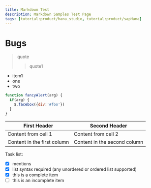 ```yaml
---
title: Markdown Test
description: Markdown Samples Test Page
tags: [tutorial:product/hana_studio, tutorial:product/sapHana]
---
```

# Bugs

> quote
>> quote1

- item1
 - one
 - two

```javascript
function fancyAlert(arg) {
  if(arg) {
    $.facebox({div:'#foo'})
  }
}
```

First Header | Second Header
------------ | -------------
Content from cell 1 | Content from cell 2
Content in the first column | Content in the second column


Task list:
 - [x] mentions
 - [x] list syntax required (any unordered or ordered list supported)
 - [x] this is a complete item
 - [ ] this is an incomplete item
